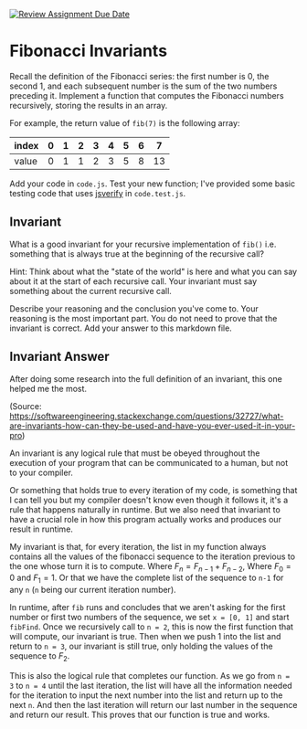[![Review Assignment Due Date](https://classroom.github.com/assets/deadline-readme-button-24ddc0f5d75046c5622901739e7c5dd533143b0c8e959d652212380cedb1ea36.svg)](https://classroom.github.com/a/rzkZS2Jf)
# Fibonacci Invariants

Recall the definition of the Fibonacci series: the first number is 0, the second
1, and each subsequent number is the sum of the two numbers preceding it.
Implement a function that computes the Fibonacci numbers recursively, storing
the results in an array.

For example, the return value of `fib(7)` is the following array:

| index |  0  |  1  |  2  |  3  |  4  |  5  |  6  |  7  |
| ----- | --- | --- | --- | --- | --- | --- | --- | --- |
| value |  0  |  1  |  1  |  2  |  3  |  5  |  8  |  13 |

Add your code in `code.js`. Test your new function; I've provided some basic
testing code that uses [jsverify](https://jsverify.github.io/) in
`code.test.js`.

## Invariant

What is a good invariant for your recursive implementation of `fib()`
i.e. something that is always true at the beginning of the recursive call?

Hint: Think about what the "state of the world" is here and what you can say
about it at the start of each recursive call. Your invariant must say something
about the current recursive call.

Describe your reasoning and the conclusion you've come to. Your reasoning is the
most important part. You do not need to prove that the invariant is correct. Add
your answer to this markdown file.

## Invariant Answer

After doing some research into the full definition of an invariant, this one helped me the most. 

(Source: https://softwareengineering.stackexchange.com/questions/32727/what-are-invariants-how-can-they-be-used-and-have-you-ever-used-it-in-your-pro)

An invariant is any logical rule that must be obeyed throughout the execution of your program that can be communicated to a human, but not to your compiler.

Or something that holds true to every iteration of my code, is something that I can tell you but my compiler doesn't know even though it follows it, it's a rule that happens naturally in runtime. But we also need that invariant to have a crucial role in how this program actually works and produces our result in runtime.

My invariant is that, for every iteration, the list in my function always contains all the values of the fibonacci sequence to the iteration previous to the one whose turn it is to compute. Where $F_n = F_{n-1} + F_{n-2}$, Where $F_0 = 0$ and $F_1 = 1$. Or that we have the complete list of the sequence to `n-1` for any `n` (`n` being our current iteration number). 

In runtime, after `fib` runs and concludes that we aren't asking for the first number or first two numbers of the sequence, we set `x = [0, 1]` and start `fibFind`. Once we recursively call to `n = 2`, this is now the first function that will compute, our invariant is true. Then when we push 1 into the list and return to `n = 3`, our invariant is still true, only holding the values of the sequence to $F_2$.

This is also the logical rule that completes our function. As we go from `n = 3` to `n = 4` until the last iteration, the list will have all the information needed for the iteration to input the next number into the list and return up to the next `n`. And then the last iteration will return our last number in the sequence and return our result. This proves that our function is true and works. 

